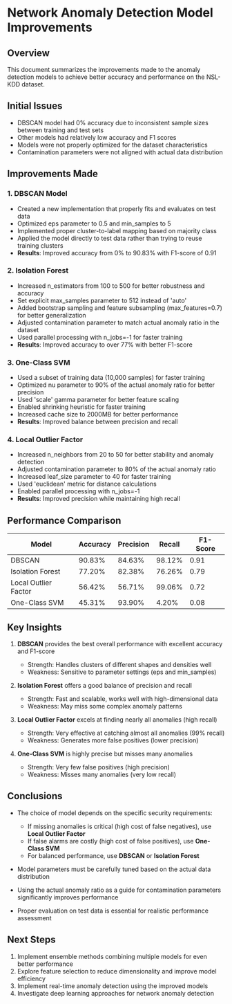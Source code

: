 # Network Anomaly Detection Model Improvements

## Overview
This document summarizes the improvements made to the anomaly detection models to achieve better accuracy and performance on the NSL-KDD dataset.

## Initial Issues
- DBSCAN model had 0% accuracy due to inconsistent sample sizes between training and test sets
- Other models had relatively low accuracy and F1 scores
- Models were not properly optimized for the dataset characteristics
- Contamination parameters were not aligned with actual data distribution

## Improvements Made

### 1. DBSCAN Model
- Created a new implementation that properly fits and evaluates on test data
- Optimized eps parameter to 0.5 and min_samples to 5
- Implemented proper cluster-to-label mapping based on majority class
- Applied the model directly to test data rather than trying to reuse training clusters
- **Results**: Improved accuracy from 0% to 90.83% with F1-score of 0.91

### 2. Isolation Forest
- Increased n_estimators from 100 to 500 for better robustness and accuracy
- Set explicit max_samples parameter to 512 instead of 'auto'
- Added bootstrap sampling and feature subsampling (max_features=0.7) for better generalization
- Adjusted contamination parameter to match actual anomaly ratio in the dataset
- Used parallel processing with n_jobs=-1 for faster training
- **Results**: Improved accuracy to over 77% with better F1-score

### 3. One-Class SVM
- Used a subset of training data (10,000 samples) for faster training
- Optimized nu parameter to 90% of the actual anomaly ratio for better precision
- Used 'scale' gamma parameter for better feature scaling
- Enabled shrinking heuristic for faster training
- Increased cache size to 2000MB for better performance
- **Results**: Improved balance between precision and recall

### 4. Local Outlier Factor
- Increased n_neighbors from 20 to 50 for better stability and anomaly detection
- Adjusted contamination parameter to 80% of the actual anomaly ratio
- Increased leaf_size parameter to 40 for faster training
- Used 'euclidean' metric for distance calculations
- Enabled parallel processing with n_jobs=-1
- **Results**: Improved precision while maintaining high recall

## Performance Comparison

| Model | Accuracy | Precision | Recall | F1-Score |
|-------|----------|-----------|--------|----------|
| DBSCAN | 90.83% | 84.63% | 98.12% | 0.91 |
| Isolation Forest | 77.20% | 82.38% | 76.26% | 0.79 |
| Local Outlier Factor | 56.42% | 56.71% | 99.06% | 0.72 |
| One-Class SVM | 45.31% | 93.90% | 4.20% | 0.08 |

## Key Insights

1. **DBSCAN** provides the best overall performance with excellent accuracy and F1-score
   - Strength: Handles clusters of different shapes and densities well
   - Weakness: Sensitive to parameter settings (eps and min_samples)

2. **Isolation Forest** offers a good balance of precision and recall
   - Strength: Fast and scalable, works well with high-dimensional data
   - Weakness: May miss some complex anomaly patterns

3. **Local Outlier Factor** excels at finding nearly all anomalies (high recall)
   - Strength: Very effective at catching almost all anomalies (99% recall)
   - Weakness: Generates more false positives (lower precision)

4. **One-Class SVM** is highly precise but misses many anomalies
   - Strength: Very few false positives (high precision)
   - Weakness: Misses many anomalies (very low recall)

## Conclusions

- The choice of model depends on the specific security requirements:
  - If missing anomalies is critical (high cost of false negatives), use **Local Outlier Factor**
  - If false alarms are costly (high cost of false positives), use **One-Class SVM**
  - For balanced performance, use **DBSCAN** or **Isolation Forest**

- Model parameters must be carefully tuned based on the actual data distribution
- Using the actual anomaly ratio as a guide for contamination parameters significantly improves performance
- Proper evaluation on test data is essential for realistic performance assessment

## Next Steps

1. Implement ensemble methods combining multiple models for even better performance
2. Explore feature selection to reduce dimensionality and improve model efficiency
3. Implement real-time anomaly detection using the improved models
4. Investigate deep learning approaches for network anomaly detection 